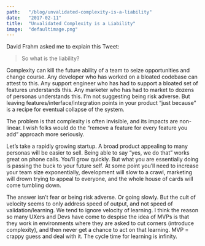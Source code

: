 ```yaml
---
path:	"/blog/unvalidated-complexity-is-a-liability"
date:	"2017-02-11"
title:	"Unvalidated Complexity is a Liability"
image:	"defaultimage.png"
---
```


David Frahm asked me to explain this Tweet:


> [](https://twitter.com/johncutlefish/status/830500858651570176)
> [](https://twitter.com/davidfrahm/status/830537461415673856)So what is the liability?

Complexity can kill the future ability of a team to seize opportunities and change course. Any developer who has worked on a bloated codebase can attest to this. Any support engineer who has had to support a bloated set of features understands this. Any marketer who has had to market to dozens of personas understands this. I’m not suggesting being risk adverse. But leaving features/interface/integration points in your product “just because” is a recipe for eventual collapse of the system.

The problem is that complexity is often invisible, and its impacts are non-linear. I wish folks would do the “remove a feature for every feature you add” approach more seriously.

Let’s take a rapidly growing startup. A broad product appealing to many personas will be easier to sell. Being able to say “yes, we do that” works great on phone calls. You’ll grow quickly. But what you are essentially doing is passing the buck to your future self. At some point you’ll need to increase your team size exponentially, development will slow to a crawl, marketing will drown trying to appeal to everyone, and the whole house of cards will come tumbling down.

The answer isn’t fear or being risk adverse. Or going slowly. But the cult of velocity seems to only address speed of output, and not speed of validation/learning. We tend to ignore velocity of learning. I think the reason so many UXers and Devs have come to despise the idea of MVPs is that they work in environments where they are asked to cut corners (introduce complexity), and then never get a chance to act on that learning. MVP = crappy guess and deal with it. The cycle time for learning is infinity.

